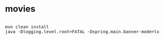 # movies

<pre>  
mvn clean install
java -Dlogging.level.root=FATAL -Dspring.main.banner-mode=log -jar target/movies-1.0.0.jar
</pre>
